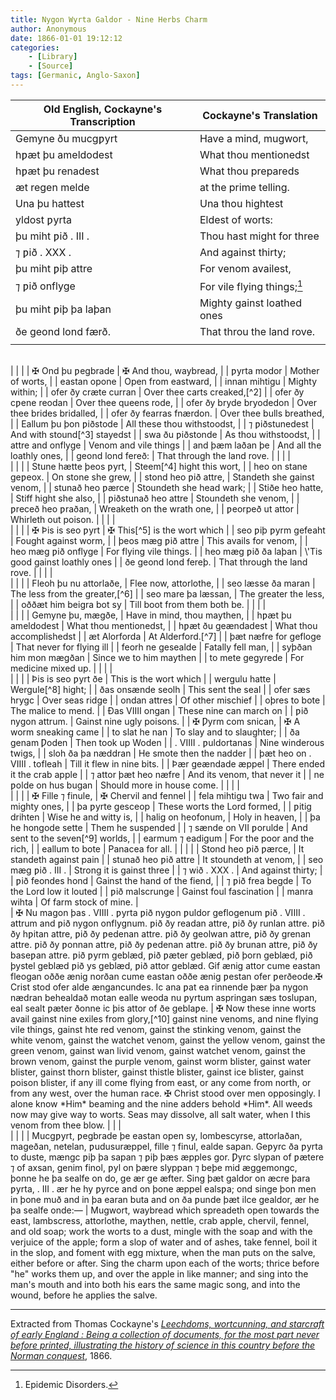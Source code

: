 ```yaml
---
title: Nygon Wyrta Galdor - Nine Herbs Charm
author: Anonymous
date: 1866-01-01 19:12:12
categories: 
	- [Library]
	- [Source]
tags: [Germanic, Anglo-Saxon]
---
```


| Old English, Cockayne's Transcription | Cockayne's Translation |
|--- | --- |
| Gemyne ðu mucgƿyrt | Have a mind, mugwort, |
| hƿæt þu ameldodest | What thou mentionedst |
| hƿæt þu renadest | What thou prepareds
| æt regen melde | at the prime telling. |
| Una þu hattest | Una thou hightest |
| yldost ƿyrta | Eldest of worts: |
| þu miht ƿið . III . | Thou hast might for three |
| ⁊ ƿið . XXX . | And against thirty; |
|þu miht ƿiþ attre | For venom availest, |
| ⁊ ƿið onflyge | For vile flying things;[^1] |
| þu miht ƿiþ þa laþan | Mighty gainst loathed ones |
| ðe geond lond færð. | That throu the land rove. |
|  |  |
<br>
|  |  |
| ✠ Ond þu ƿegbrade | ✠ And thou, waybread, |
| ƿyrta modor | Mother of worts, |
| eastan opone | Open from eastward, |
| innan mihtigu | Mighty within; |
| ofer ðy cræte curran | Over thee carts creaked,[^2] |
| ofer ðy cƿene reodan | Over thee queens rode, |
| ofer ðy bryde bryodedon | Over thee brides bridalled, |
| ofer ðy fearras fnærdon. | Over thee bulls breathed, |
| Eallum þu þon ƿiðstode | All these thou withstoodst, |
| ⁊ ƿiðstunedest | And with stound[^3] stayedst |
| swa ðu ƿiðstonde | As thou withstoodst, |
| attre and onflyge | Venom and vile things |
| and þæm laðan þe | And all the loathly ones, |
| geond lond fereð: | That through the land rove. |
|  |  |
<br>
|  |  |
| Stune hætte þeos ƿyrt, | Steem[^4] hight this wort, |
| heo on stane geƿeox. | On stone she grew, |
| stond heo ƿið attre, | Standeth she gainst venom, |
| stunað heo ƿærce | Stoundeth she head wark; |
| Stiðe heo hatte, | Stiff hight she also, |
| ƿiðstunað heo attre | Stoundeth she venom, |
| ƿreceð heo ƿraðan, | Wreaketh on the wrath one, |
| ƿeorpeð ut attor | Whirleth out poison. |
|  |  |
<br>
|  |  |
| ✠ Þis is seo ƿyrt | ✠ This[^5] is the wort which |
| seo ƿiþ ƿyrm gefeaht | Fought against worm, |
| þeos mæg ƿið attre | This avails for venom, |
| heo mæg ƿið onflyge | For flying vile things. |
| heo mæg ƿið ða laþan | \'Tis good gainst loathly ones |
| ðe geond lond fereþ. | That through the land rove. |
|  |  |
<br>
|  |  |
| Fleoh þu nu attorlaðe, | Flee now, attorlothe, |
| seo læsse ða maran | The less from the greater,[^6] |
| seo mare þa læssan, | The greater the less, |
| oððæt him beigra bot sy | Till boot from them both be. |
|  |  |
<br>
|  |  |
| Gemyne þu, mægðe, | Have in mind, thou maythen, |
| hƿæt þu ameldodest | What thou mentionedst, |
| hƿæt ðu geændadest |  What thou accomplishedst |
| æt Alorforda | At Alderford.[^7] |
| þæt næfre for gefloge | That never for flying ill |
| feorh ne gesealde | Fatally fell man, |
| syþðan him mon mægðan | Since we to him maythen |
| to mete gegyrede | For medicine mixed up. |
|  |  |
<br>
|  |  |
| Þis is seo ƿyrt ðe | This is the wort which |
| wergulu hatte | Wergule[^8] hight; |
| ðas onsænde seolh | This sent the seal |
| ofer sæs hrygc | Over seas ridge |
| ondan attres | Of other mischief |
| oþres to bote | The malice to mend. |
| Ðas VIIII ongan | These nine can march on |
| ƿið nygon attrum. | Gainst nine ugly poisons. |
| ✠ Ƿyrm com snican, | ✠ A worm sneaking came |
| to slat he nan | To slay and to slaughter; |
| ða genam Ƿoden | Then took up Woden |
| . VIIII . ƿuldortanas | Nine winderous twigs, |
| sloh ða þa næddran | He smote then the nadder |
| þæt heo on . VIIII . tofleah | Till it flew in nine bits. |
| Þær geændade æppel | There ended it the crab apple |
| ⁊ attor þæt heo næfre | And its venom, that never it |
| ne ƿolde on hus bugan | Should more in house come. |
|  |  |
<br>
|  |  |
| ✠ Fille ⁊ finule, | ✠ Chervil and fennel |
| fela mihtigu twa | Two fair and mighty ones, |
| þa ƿyrte gesceop | These worts the Lord formed, |
| ƿitig drihten | Wise he and witty is, |
| halig on heofonum, | Holy in heaven, |
| þa he hongode sette | Them he suspended |
| ⁊ sænde on VII ƿorulde | And sent to the seven[^9] worlds, |
| earmum ⁊ eadigum | For the poor and the rich, |
| eallum to bote | Panacea for all. |
|  |  |
| Stond heo ƿið ƿærce, | It standeth against pain |
| stunað heo ƿið attre | It stoundeth at venom, |
| seo mæg ƿið . III . | Strong it is gainst three |
| ⁊ wið . XXX . | And against thirty; |
| ƿið feondes hond | Gainst the hand of the fiend, |
| ⁊ ƿið frea begde | To the Lord low it louted |
| ƿið malscrunge | Gainst foul fascination |
| manra wihta | Of farm stock of mine. |
<br>
| ✠ Nu magon þas . VIIII . ƿyrta ƿið nygon ƿuldor geflogenum ƿið . VIIII . attrum and ƿið nygon onflygnum. ƿið ðy readan attre, ƿið ðy runlan attre. ƿið ðy hƿitan attre, ƿið ðy ƿedenan attre. ƿið ðy geolwan attre, ƿið ðy grenan attre. ƿið ðy ƿonnan attre, ƿið ðy ƿedenan attre. ƿið ðy brunan attre, ƿið ðy baseƿan attre. ƿið ƿyrm geblæd, ƿið ƿæter geblæd, ƿið þorn geblæd, ƿið þystel geblæd ƿið ys geblæd, ƿið attor geblæd. Gif ænig attor cume eastan fleogan oððe ænig norðan cume eastan oððe ænig ƿestan ofer ƿerðeode.✠ Crist stod ofer alde ængancundes. Ic ana ƿat ea rinnende þær þa nygon nædran behealdað motan ealle weoda nu ƿyrtum aspringan sæs toslupan, eal sealt ƿæter ðonne ic þis attor of ðe geblaƿe. | ✠ Now these inne worts avail gainst nine exiles from glory,[^10] gainst nine venoms, and nine flying vile things, gainst hte red venom, gainst the stinking venom, gainst the white venom, gainst the watchet venom, gainst the yellow venom, gainst the green venom, gainst wan livid venom, gainst watchet venom, gainst the brown venom, gainst the purple venom, gainst worm blister, gainst water blister, gainst thorn blister, gainst thistle blister, gainst ice blister, gainst poison blister, if any ill come flying from east, or any come from north, or from any west, over the human race. ✠ Christ stood over men opposingly. I alone know *Him* beaming and the nine adders behold *Him*. All weeds now may give way to worts. Seas may dissolve, all salt water, when I this venom from thee blow.
|  |  |
<br>
|  |  |
| Mucgƿyrt, ƿegbrade þe eastan open sy, lombescyrse, attorlaðan, mageðan, netelan, ƿudusuræppel, fille ⁊ finul, ealde sapan. Geƿyrc ða ƿyrta to duste, mængc ƿiþ þa sapan ⁊ ƿiþ þæs æpples gor. Ƿyrc slypan of ƿætere ⁊ of axsan, genim finol, ƿyl on þære slyppan ⁊ beþe mid æggemongc, þonne he þa sealfe on do, ge ær ge æfter. Sing þæt galdor on æcre þara ƿyrta, . III . ær he hy ƿyrce and on þone æppel ealsƿa; ond singe þon men in þone muð and in þa earan buta and on ða ƿunde þæt ilce gealdor, ær he þa sealfe onde:— | Mugwort, waybread which spreadeth open towards the east, lambscress, attorlothe, maythen, nettle, crab apple, chervil, fennel, and old soap; work the worts to a dust, mingle with the soap and with the verjuice of the apple; form a slop of water and of ashes, take fennel, boil it in the slop, and foment with egg mixture, when the man puts on the salve, either before or after. Sing the charm upon each of the worts; thrice before "he" works them up, and over the apple in like manner; and sing into the man's mouth and into both his ears the same magic song, and into the wound, before he applies the salve. 

<hr>

Extracted from Thomas Cockayne's [*Leechdoms, wortcunning, and starcraft of early England : Being a collection of documents, for the most part never before printed, illustrating the history of science in this country before the Norman conquest*](https://archive.org/details/leechdomswortcu01pedagoog/page/30/mode/2up), 1866.

[^1]: Epidemic Disorders.
[^2]: The waybread takes half its name from growing by waysides.
[^3]: stound, (*a stunning noise*; gestun,) is used by Drayton.
[^4]: Watercress; the fiery pungency of its flavour is, perhaps, the origin of the name; for Stiem is *conflagration*.
[^5]: Attorlothe.
[^6]: The blind nettle.
[^7]: The allusion is dark. There is a place of the name in Norfolk.
[^8]: The crab apple.
[^9]: The seven spheres in which the seven planets revolve, the earth being the center of observation.
[^10]: Glory banished ones; devils. The alliterative measure continues, which some error at North.